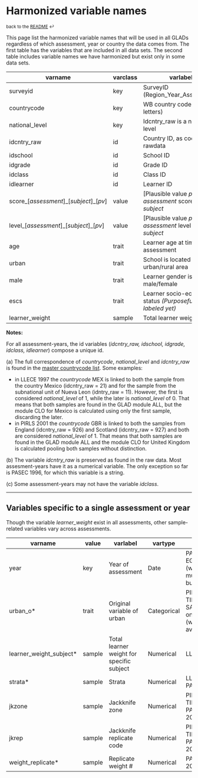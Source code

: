 # Harmonized variable names
<sup>back to the [README](https://github.com/worldbank/GLAD/blob/master/README.md) :leftwards_arrow_with_hook:</sup>

This page list the harmonized variable names that will be used in all GLADs regardless of which assessment, year or country the data comes from. The first table has the variables that are included in all data sets. The second table includes variable names we have harmonized but exist only in some data sets.

varname | varclass | varlabel | vartype | note
-- | -- | -- | -- | -- |
surveyid | key | SurveyID (Region_Year_Assessment) |  String | |
countrycode | key | WB country code (3 letters) |  String | (a) |
national_level | key | Idcntry_raw is a national level | Indicator (1=National) | (a) |
idcntry_raw | id | Country ID, as coded in rawdata | Numerical or String | (b) |  
idschool | id | School ID | Numerical | | 
idgrade | id | Grade ID | Numerical | | 
idclass | id | Class ID | Numerical | (c) |
idlearner | id | Learner ID | Numerical | | 
score_[*assessment*]\_[*subject*]\_[*pv*] | value | [Plausible value *pv*:] *assessment* score for *subject* | Numerical ||  
level_[*assessment*]\_[*subject*]\_[*pv*] | value | [Plausible value *pv*:] *assessment* level for *subject* | Categorical | | 
age | trait | Learner age at time of assessment | Numerical |  |
urban | trait | School is located in urban/rural area | Indicator (1=Urban) | |  
male | trait | Learner gender is male/female | Indicator (1=Male) |  |
escs | trait | Learner socio-economic status _(Purposefully not labeled yet)_ | Numerical | |
learner_weight | sample | Total learner weight | Numerical |  |

**Notes:**

For all assessment-years, the id variables (*idcntry_raw, idschool, idgrade, idclass, idlearner*) compose a unique id.

(a) The full correspondence of *countrycode*, *national_level* and *idcntry_raw* is found in the [master countrycode list](https://github.com/worldbank/GLAD/blob/master/01_harmonization/011_rawdata/master_countrycode_list.csv). Some examples:
* in LLECE 1997 the *countrycode* MEX is linked to both the sample from the country Mexico (idcntry_raw = 21) and for the sample from the subnational unit of Nueva Leon (idntry_raw = 11). However, the first is considered *national_level* of 1, while the later is *national_level* of 0. That means that both samples are found in the GLAD module ALL, but the module CLO for Mexico is calculated using only the first sample, discarding the later.
* in PIRLS 2001 the *countrycode* GBR is linked to both the samples from England (idcntry_raw = 926) and Scotland (idcntry_raw = 927) and both are considered *national_level* of 1. That means that both samples are found in the GLAD module ALL and the module CLO for United Kingdom is calculated pooling both samples without distinction.

(b) The variable *idcntry_raw* is preserved as found in the raw data. Most assesment-years have it as a numerical variable. The only exception so far is PASEC 1996, for which this variable is a string.

(c) Some assessment-years may not have the variable _idclass_.

---

## Variables specific to a single assessment or year

Though the variable _learner_weight_ exist in all assessments, other sample-related variables vary across assessments.

varname | value | varlabel| vartype | note
-- | -- | -- | -- | --
year | key | Year of assessment | Date | PASEC, EGRA only (when multi-year bundles)
urban_o* | trait | Original variable of urban | Categorical | PIRLS, TIMSS, SACMEQ only (whenever available)
learner_weight_subject* | sample | Total learner weight for specific subject | Numerical | LLECE only
strata* | sample | Strata | Numerical | LLECE, PASEC only
jkzone | sample | Jackknife zone | Numerical | PIRLS, TIMSS, PASEC 2014 only
jkrep | sample | Jackknife replicate code | Numerical | PIRLS, TIMSS, PASEC 2014 only
weight_replicate* | sample | Replicate weight # | Numerical | PASEC 2014 only

